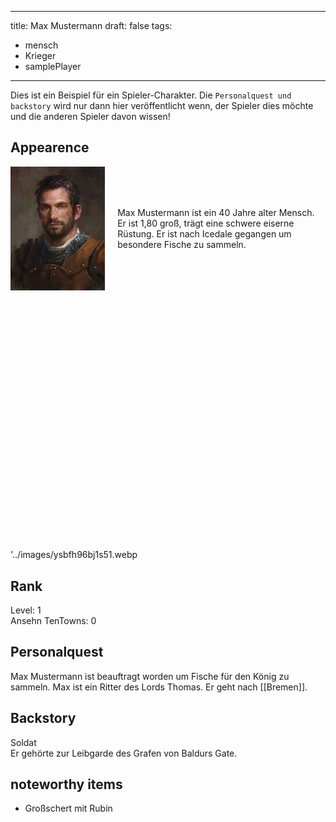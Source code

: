 
---
title: Max Mustermann
draft: false
tags:
  - mensch
  - Krieger
  - samplePlayer
---

Dies ist ein Beispiel für ein Spieler-Charakter. Die ```Personalquest und backstory``` wird nur dann hier veröffentlicht wenn, der Spieler dies möchte und die anderen Spieler davon wissen! 


## Appearence

<div style="display: flex; align-items: center;">
  <img src="../images/862421d9b2f00ab5705467ca4f66b3b6.jpg" alt="Descriptive text for the image" style="width: 30%; height: auto;"/>
  <p style="margin-left: 20px;">Max Mustermann ist ein 40 Jahre alter Mensch.  Er ist 1,80 groß, trägt eine schwere eiserne Rüstung. Er ist nach Icedale gegangen um besondere Fische zu sammeln. </p>
</div>

<html> <head> <title>Interactive Fantasy Map</title> <link rel="stylesheet" href="https://unpkg.com/leaflet/dist/leaflet.css" /> <script src="https://unpkg.com/leaflet/dist/leaflet.js"></script> </head> <body> <div id="map" style="width: 600px; height: 400px;"></div> <script> var map = L.map('map').setView([0, 0], 2); L.tileLayer('../images/ysbfh96bj1s51.webp', { maxZoom: 10, minZoom: 1, noWrap: false, worldCopyJump: false, bounds: [[-90, -180], [90, 180]], }).addTo(map); </script> </body> </html>

'../images/ysbfh96bj1s51.webp
## Rank
Level: 1 <br>
Ansehn TenTowns: 0
## Personalquest
Max Mustermann ist beauftragt worden um Fische für den König zu sammeln. 
Max ist ein Ritter des Lords Thomas. Er geht nach [[Bremen]].
## Backstory
Soldat <br>
Er gehörte zur Leibgarde des Grafen von Baldurs Gate. 
## noteworthy items

- Großschert mit Rubin 

